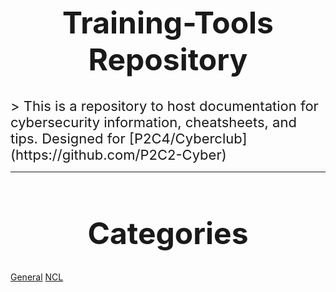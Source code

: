 <h1 align="center" style="font-size:48px">Training-Tools Repository</h1>
<div style="font-size:22px">
> This is a repository to host documentation for cybersecurity information, cheatsheets, and tips. Designed for [P2C4/Cyberclub](https://github.com/P2C2-Cyber)
</div>

---

<h1 align="center" style="font-size:48px">Categories</h1>

[General](GENERAL.md)
[NCL](NCL.md)
